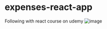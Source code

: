 # expenses-react-app
Following with react course on udemy
![image](https://user-images.githubusercontent.com/89870431/168142782-2e26b8ec-ec98-4f69-92c6-f2514dc66ea6.png)
